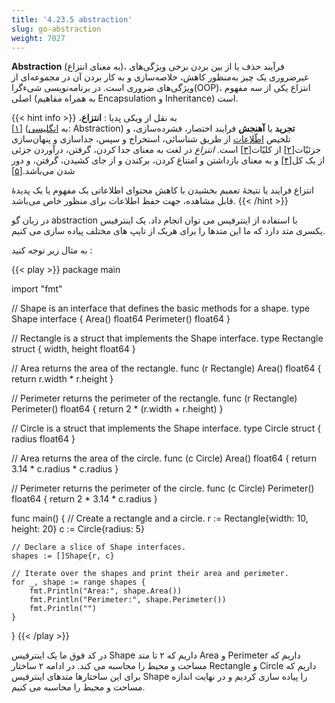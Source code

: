 ```yaml
---
title: '4.23.5 abstraction'
slug: go-abstraction
weight: 7027
---
```


 **Abstraction** (به معنای انتزاع)، فرآیند حذف یا از بین بردن برخی ویژگی‌های غیرضروری یک چیز به‌منظور کاهش، خلاصه‌سازی و به کار بردن آن در مجموعه‌ای از ویژگی‌های ضروری است. در برنامه‌نویسی شیءگرا(OOP)، انتزاع یکی از سه مفهوم اصلی (به همراه مفاهیم Encapsulation و Inheritance) است.

{{< hint info >}}
به نقل از ویکی پدیا :
**انتزاع**،[[۱]](https://fa.wikipedia.org/wiki/%D8%A7%D9%86%D8%AA%D8%B2%D8%A7%D8%B9#cite_note-1) (به [انگلیسی](https://fa.wikipedia.org/wiki/%D8%B2%D8%A8%D8%A7%D9%86_%D8%A7%D9%86%DA%AF%D9%84%DB%8C%D8%B3%DB%8C "زبان انگلیسی"): Abstraction) **تجرید** یا **آهنجش** فرایند اختصار، فشرده‌سازی، و تلخیص [اطّلاعات](https://fa.wikipedia.org/wiki/%D8%A7%D8%B7%D9%84%D8%A7%D8%B9%D8%A7%D8%AA "اطلاعات") از طریق شناسائی، استخراج و سپس، جداسازی و پنهان‌سازی جزئیّات[[۲]](https://fa.wikipedia.org/wiki/%D8%A7%D9%86%D8%AA%D8%B2%D8%A7%D8%B9#cite_note-2) از کلیّات[[۳]](https://fa.wikipedia.org/wiki/%D8%A7%D9%86%D8%AA%D8%B2%D8%A7%D8%B9#cite_note-3) است. _انتزاع_ در لغت به معنای جدا کردن، گرفتن، درآوردن جزئی از یک کل[[۴]](https://fa.wikipedia.org/wiki/%D8%A7%D9%86%D8%AA%D8%B2%D8%A7%D8%B9#cite_note-4) و به معنای بازداشتن و امتناع کردن، برکندن و از جای کشیدن، گرفتن، و دور شدن می‌باشد.[[۵]](https://fa.wikipedia.org/wiki/%D8%A7%D9%86%D8%AA%D8%B2%D8%A7%D8%B9#cite_note-5)

انتزاع فرایند یا نتیجهٔ تعمیم بخشیدن با کاهش محتوای اطلاعاتی یک مفهوم یا یک پدیدهٔ قابل مشاهده، جهت حفظ اطلاعات برای منظور خاص می‌باشد.
{{< /hint >}}

در زبان گو abstraction با استفاده از اینترفیس می توان انجام داد. یک اینترفیس یکسری متد دارد که ما این متدها را برای هریک از تایپ های مختلف پیاده سازی می کنیم.

به مثال زیر توجه کنید :

{{< play >}}
package main

import "fmt"

// Shape is an interface that defines the basic methods for a shape.
type Shape interface {
	Area() float64
	Perimeter() float64
}

// Rectangle is a struct that implements the Shape interface.
type Rectangle struct {
	width, height float64
}

// Area returns the area of the rectangle.
func (r Rectangle) Area() float64 {
	return r.width * r.height
}

// Perimeter returns the perimeter of the rectangle.
func (r Rectangle) Perimeter() float64 {
	return 2 * (r.width + r.height)
}

// Circle is a struct that implements the Shape interface.
type Circle struct {
	radius float64
}

// Area returns the area of the circle.
func (c Circle) Area() float64 {
	return 3.14 * c.radius * c.radius
}

// Perimeter returns the perimeter of the circle.
func (c Circle) Perimeter() float64 {
	return 2 * 3.14 * c.radius
}

func main() {
	// Create a rectangle and a circle.
	r := Rectangle{width: 10, height: 20}
	c := Circle{radius: 5}

	// Declare a slice of Shape interfaces.
	shapes := []Shape{r, c}

	// Iterate over the shapes and print their area and perimeter.
	for _, shape := range shapes {
		fmt.Println("Area:", shape.Area())
		fmt.Println("Perimeter:", shape.Perimeter())
		fmt.Println("")
	}
}
{{< /play >}}

در کد فوق ما یک اینترفیس Shape داریم که ۲ تا متد Area و Perimeter داریم که مساحت و محیط را محاسبه می کند. در ادامه ۲ ساختار Rectangle و Circle داریم که برای این ساختارها متدهای اینترفیس Shape را پیاده سازی کردیم و در نهایت اندازه مساحت و محیط را محاسبه می کنیم.